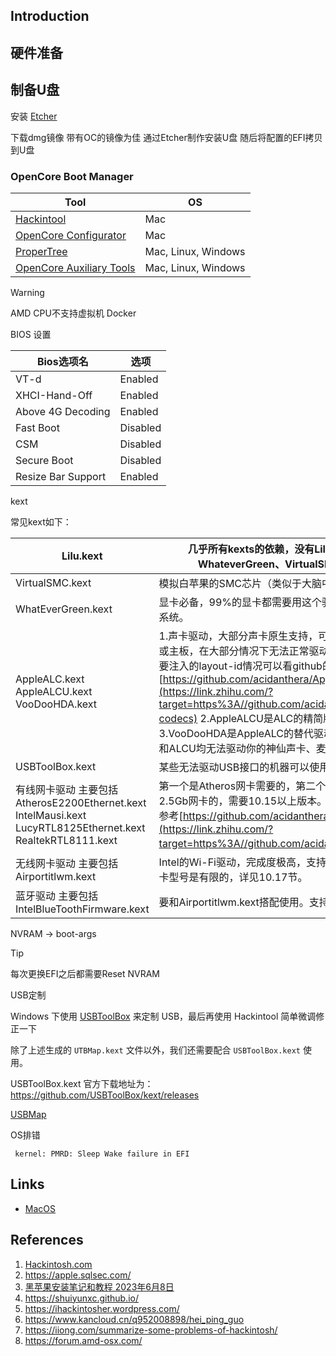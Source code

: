 ## Introduction



## 硬件准备





## 制备U盘



安装 [Etcher](https://etcher.balena.io/)

下载dmg镜像 带有OC的镜像为佳 通过Etcher制作安装U盘 随后将配置的EFI拷贝到U盘

### OpenCore Boot Manager


| Tool                                                                       | OS                  |
| -------------------------------------------------------------------------- | ------------------- |
| [Hackintool](https://github.com/benbaker76/Hackintool)                     | Mac                 |
| [OpenCore Configurator](https://github.com/notiflux/OpenCore-Configurator) | Mac                 |
| [ProperTree](https://github.com/corpnewt/ProperTree)                       | Mac, Linux, Windows |
| [OpenCore Auxiliary Tools](https://github.com/ic005k/OCAuxiliaryTools)     | Mac, Linux, Windows |



> [!WARNING]
> 
> AMD CPU不支持虚拟机 Docker





BIOS 设置



 | Bios选项名         | 选项     |
 | ------------------ | -------- |
 | VT-d               | Enabled  |
 | XHCI-Hand-Off      | Enabled  |
 | Above 4G Decoding  | Enabled  |
 | Fast Boot          | Disabled |
 | CSM                | Disabled |
 | Secure Boot        | Disabled |
 | Resize Bar Support | Enabled  |



kext

常见kext如下：

| Lilu.kext                                                | 几乎所有kexts的依赖，没有Lilu就无法正常使用 AppleALC、WhateverGreen、VirtualSMC等。支持10.8以上系统。 |
| ------------------------------------------------------------ | ------------------------------------------------------------ |
| VirtualSMC.kext                                          | 模拟白苹果的SMC芯片（类似于大脑中枢），支持10.6以上系统。    |
| WhatEverGreen.kext                                       | 显卡必备，99%的显卡都需要用这个驱动，不管独显核显。支持10.8以上系统。 |
| AppleALC.kext AppleALCU.kext VooDooHDA.kext      | 1.声卡驱动，大部分声卡原生支持，可以驱动麦克风。注意，AMD的CPU或主板，在大部分情况下无法正常驱动麦克风。详细的原声声卡驱动以及需要注入的layout-id情况可以看github的原文链接：[https://github.com/acidanthera/AppleALC/wiki/Supported-codecs](https://link.zhihu.com/?target=https%3A//github.com/acidanthera/AppleALC/wiki/Supported-codecs) 2.AppleALCU是ALC的精简版，非特殊不建议使用。 3.VooDooHDA是AppleALC的替代驱动，支持10.6到11.2系统。如果ALC和ALCU均无法驱动你的神仙声卡、麦克风，建议你试试这个。 |
| USBToolBox.kext                                          | 某些无法驱动USB接口的机器可以使用这个驱动。                  |
| 有线网卡驱动 主要包括 AtherosE2200Ethernet.kext IntelMausi.kext LucyRTL8125Ethernet.kext RealtekRTL8111.kext | 第一个是Atheros网卡需要的，第二个是给Intel网卡的，第三个是给Realtek 2.5Gb网卡的，需要10.15以上版本。IntelMausi.kext的详细支持列表可以参考[https://github.com/acidanthera/IntelMausi](https://link.zhihu.com/?target=https%3A//github.com/acidanthera/IntelMausi)。 |
| 无线网卡驱动 主要包括 Airportitlwm.kext              | Intel的Wi-Fi驱动，完成度极高，支持10.13以上系统。但是可以驱动的网卡型号是有限的，详见10.17节。 |
| 蓝牙驱动 主要包括 IntelBlueToothFirmware.kext        | 要和Airportitlwm.kext搭配使用。支持10.13以上系统。           |





NVRAM -> boot-args



> [!TIP]
>
> 每次更换EFI之后都需要Reset NVRAM





USB定制

Windows 下使用 [USBToolBox](https://github.com/USBToolBox/tool/) 来定制 USB，最后再使用 Hackintool 简单微调修正一下



除了上述生成的 `UTBMap.kext` 文件以外，我们还需要配合 `USBToolBox.kext` 使用。

USBToolBox.kext 官方下载地址为：https://github.com/USBToolBox/kext/releases





[USBMap](https://github.com/corpnewt/USBMap)





OS排错



```
 kernel: PMRD: Sleep Wake failure in EFI
```






## Links

- [MacOS](/docs/CS/OS/mac/mac.md)


## References

1. [Hackintosh.com](https://hackintosh.com/)
1. https://apple.sqlsec.com/
1. [黑苹果安装笔记和教程 2023年6月8日](https://zhuanlan.zhihu.com/p/553568297)
1. https://shuiyunxc.github.io/
1. https://ihackintosher.wordpress.com/
1. https://www.kancloud.cn/q952008898/hei_ping_guo
1. https://iiong.com/summarize-some-problems-of-hackintosh/
1. https://forum.amd-osx.com/